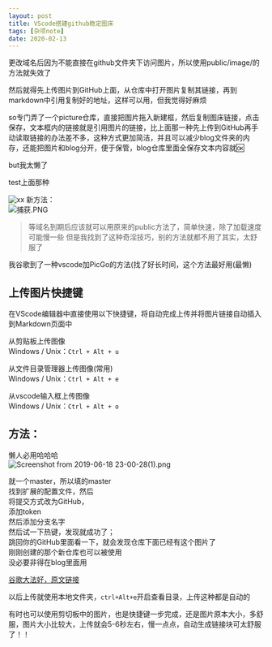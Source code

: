 ```yaml
---
layout: post
title: VScode搭建github稳定图床
tags: [杂项note]
date: 2020-02-13
---
```


更改域名后因为不能直接在github文件夹下访问图片，所以使用public/image/的方法就失效了

然后就得先上传图片到GitHub上面，从仓库中打开图片复制其链接，再到markdown中引用复制好的地址，这样可以用，但我觉得好麻烦

so专门弄了一个picture仓库，直接把图片拖入新建框，然后复制图床链接，点击保存，文本框内的链接就是引用图片的链接，比上面那一种先上传到GitHub再手动读取链接的办法差不多，这种方式更加简洁，并且可以减少blog文件夹的内存，还能把图片和blog分开，便于保管，blog仓库里面全保存文本内容就🆗

but我太懒了  

test上面那种  

![xx](![avatar](https://user-images.githubusercontent.com/56250171/74421358-db98d800-4e87-11ea-8c70-e4a6efefc742.jpg)
)
新方法：  
![捕获.PNG](https://raw.githubusercontent.com/fengwei2002/picture/master/picture%E6%8D%95%E8%8E%B7.PNG)
>等域名到期后应该就可以用原来的public方法了，简单快速，除了加载速度可能慢一些
但是我找到了这种奇淫技巧，别的方法就都不用了其实，太舒服了  

我谷歌到了一种vscode加PicGo的方法(找了好长时间，这个方法最好用(最懒)  

## 上传图片快捷键

在VScode编辑器中直接使用以下快捷键，将自动完成上传并将图片链接自动插入到Markdown页面中

从剪贴板上传图像  
Windows / Unix：`Ctrl + Alt + u`

从文件目录管理器上传图像(常用)  
Windows / Unix：`Ctrl + Alt + e`

从vscode输入框上传图像  
Windows / Unix：`Ctrl + Alt + o`

## 方法：  

懒人必用哈哈哈  
![Screenshot from 2019-06-18 23-00-28(1).png](https://raw.githubusercontent.com/fengwei2002/picture/master/pictureScreenshot%20from%202019-06-18%2023-00-28(1).png)

就一个master，所以填的master  
找到扩展的配置文件，然后  
将提交方式改为GitHub，  
添加token  
然后添加分支名字  
然后试一下热键，发现就成功了；  
跳回你的GitHub里面看一下，就会发现仓库下面已经有这个图片了  
刚刚创建的那个新仓库也可以被使用  
没必要非得在blog里面用

[谷歌大法好，原文链接](https://blog.csdn.net/xxiaobaib/article/details/92801700)

以后上传就使用本地文件夹，`ctrl+Alt+e`开启查看目录，上传这种都是自动的

有时也可以使用剪切板中的图片，也是快捷键一步完成，还是图片原本大小，多舒服，图片大小比较大，上传就会5-6秒左右，慢一点点，自动生成链接块可太舒服了！！
